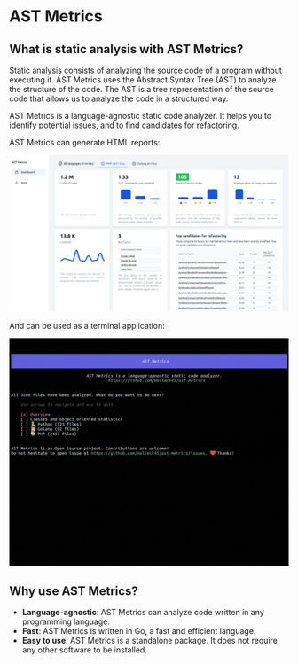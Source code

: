 # AST Metrics

## What is static analysis with AST Metrics?

Static analysis consists of analyzing the source code of a program without executing it. AST Metrics uses the Abstract Syntax Tree (AST) to analyze the structure of the code. The AST is a tree representation of the source code that allows us to analyze the code in a structured way.

AST Metrics is a language-agnostic static code analyzer. It helps you to identify potential issues, and to find candidates for refactoring.

AST Metrics can generate HTML reports:

![AST Metrics is a language-agnostic static code analyzer.](https://raw.githubusercontent.com/Halleck45/ast-metrics/main/docs/preview-html-report.png)

And can be used as a terminal application:

![CLI application](https://raw.githubusercontent.com/Halleck45/ast-metrics/main/docs/preview.gif)

## Why use AST Metrics?

- **Language-agnostic**: AST Metrics can analyze code written in any programming language.
- **Fast**: AST Metrics is written in Go, a fast and efficient language.
- **Easy to use**: AST Metrics is a standalone package. It does not require any other software to be installed.